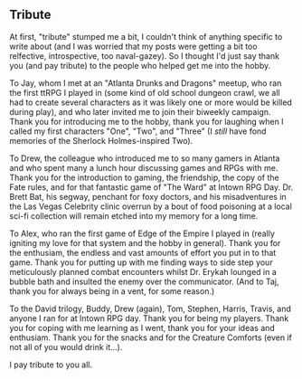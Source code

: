 ## Tribute

At first, "tribute" stumped me a bit, I couldn't think of anything specific to
write about (and I was worried that my posts were getting a bit too relfective,
introspective, too naval-gazey). So I thought I'd just say thank you (and pay
tribute) to the people who helped get me into the hobby.

To Jay, whom I met at an "Atlanta Drunks and Dragons" meetup, who ran the first
ttRPG I played in (some kind of old school dungeon crawl, we all had to create
several characters as it was likely one or more would be killed during play),
and who later invited me to join their biweekly campaign. Thank you for
introducing me to the hobby, thank you for laughing when I called my first
characters "One", "Two", and "Three" (I _still_ have fond memories of the
Sherlock Holmes-inspired Two). 

To Drew, the colleague who introduced me to so many gamers in Atlanta and who
spent many a lunch hour discussing games and RPGs with me. Thank you for the
introduction to gaming, the friendship, the copy of the Fate rules, and for that
fantastic game of "The Ward" at Intown RPG Day. Dr. Brett Bat, his segway,
penchant for foxy doctors, and his misadventures in the Las Vegas Celebrity
clinic overrun by a bout of food poisoning at a local sci-fi collection will
remain etched into my memory for a long time.

To Alex, who ran the first game of Edge of the Empire I played in (really
igniting my love for that system and the hobby in general). Thank you for the
enthusiam, the endless and vast amounts of effort you put in to that game. Thank
you for putting up with me finding ways to side step your meticulously planned
combat encounters whilst Dr. Erykah lounged in a bubble bath and insulted the
enemy over the communicator. (And to Taj, thank you for always being in a vent,
for some reason.)

To the David trilogy, Buddy, Drew (again), Tom, Stephen, Harris, Travis, and
anyone I ran for at Intown RPG day. Thank you for being my players. Thank you
for coping with me learning as I went, thank you for your ideas and enthusiam.
Thank you for the snacks and for the Creature Comforts (even if not all of you
would drink it...).

I pay tribute to you all.